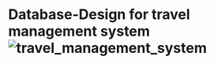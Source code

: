 # Database-Design for travel management system![travel_management_system](https://github.com/himanshuhada17/Database-Design/assets/136294823/60214d87-2f97-479f-8c81-77e11b30e26b)
